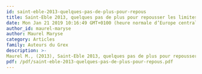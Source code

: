 ```yaml
---
id: saint-eble-2013-quelques-pas-de-plus-pour-repous
title: Saint-Eble 2013, quelques pas de plus pour repousser les limites dans la description de nos vécus. Déplions les « Poufs ! »
date: Mon Jan 21 2019 10:16:49 GMT+0100 (heure normale d’Europe centrale)
author_id: maurel-maryse
author: Maurel Maryse
category: Articles
family: Auteurs du Grex
description: >-
Maurel M., (2013), Saint-Eble 2013, quelques pas de plus pour repousser les limites dans la description de nos vécus. Déplions les « Poufs ! », Expliciter n°100, p. 226-243. 
pdf: /pdf/saint-eble-2013-quelques-pas-de-plus-pour-repous.pdf
---
```

